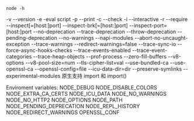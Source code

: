 ```shell
node -h
```

-v --version
-e -eval script
-p --print
-c --check
-i --interactive
-r --require
--inspect[=[host:]port]
--inspect-brk[=[host:]port]
--inspect-port=[host:]port
--no-deprecation
--trace-deprecation
--throw-deprecation
--pending-deprecation
--no-warnings
--napi-modules
--abort-no-uncaught-exception
--trace-warnings
--redirect-warnings=false
--trace-sync-io
--force-async-hooks-checks
--trace-events-enabled
--trace-event-categories
--trace-heap-objects
--prof-process
--zero-fill-buffers
--v8-options
--v8-pool-size=num
--tls-cipher-list=val
--use-bundled-ca
--use-openssl-ca
--openssl-config=file
--icu-data-dir=dir
--preserve-symlinks
--experimental-modules 原生支持 import 和 import()


Enviroment variables:
NODE_DEBUG
NODE_DISABLE_COLORS
NODE_EXTRA_CA_CERTS
NODE_ICU_DATA
NODE_NO_WARNINGS
NODE_NO_HTTP2
NODE_OPTIONS
NODE_PATH
NODE_PENDING_DEPRECATION
NODE_REPL_HISTORY
NODE_REDIRECT_WARNINGS
OPENSSL_CONF